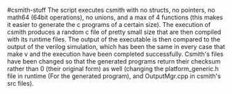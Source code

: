 #csmith-stuff
The script executes csmith with no structs, no pointers, no math64 (64bit operations), no unions, and a max of 4 functions (this makes it easier to generate the c programs of a certain size). The execution of csmith produces a random c file of pretty small size that are then compiled with its runtime files. The output of the executable is then compared to the output of the verilog simulation, which has been the same in every case that make v and the execution have been completed successfully. 
Csmith's files have been changed so that the generated programs return their checksum rather than 0 (their original form) as well (changing the platform_generic.h file in runtime (For the generated program), and OutputMgr.cpp in csmith's src files).
